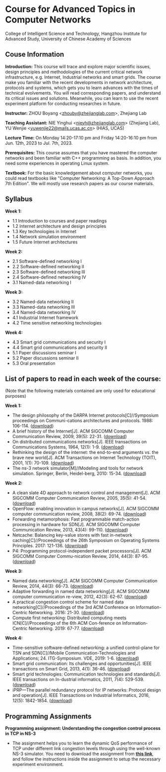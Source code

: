 # Course for Advanced Topics in Computer Networks
College of Intelligent Science and Technology, Hangzhou Institute for Advanced Study, University of Chinese Academy of Sciences


## Couse Information
**Introduction:** This course will trace and explore major scientific issues, design principles and methodologies of the current critical network infrastructure, e.g. Internet, Industrial networks and smart grids. The course make you familiar with the recent developments in network architecture, protocols and systems, which gets you to learn advances with the times of technical evolvements. You will read corresponding papers, and understand its critical issues and solutions. Meanwhile, you can learn to use the recent experiment platform for conducting researches in future.     

**Instructor:** ZHOU Boyang <<zhouby@zhejianglab.com>>, Zhejiang Lab

**Teaching Assistant:** NIE Yinghui <<nieyh@zhejianglab.com>> (Zhejiang Lab), YU Wenjie <<yuwenjie22@mails.ucas.ac.cn>> (HIAS, UCAS)

**Lecture Time:** On Monday 14:20-17:10 pm and Friday 14:20-16:10 pm from Jun. 12th, 2023 to Jul. 7th, 2023.

**Prerequisites:** This course assumes that you have mastered the computer networks and been familiar with C++ programming as basis. In addition, you need some experiences in operating Linux system.

**Textbook:** For the basic knowledgement about computer networks, you could read textbooks like "Computer Networking: A Top-Down Approach 7th Edition". We will mostly use research papers as our course materials.

## Syllabus
**Week 1:**
- 1.1 Introduction to courses and paper readings
- 1.2 Internet architecture and design principles
- 1.3 Key technologies in Internet
- 1.4 Network simulation environment
- 1.5 Future Internet architectures

**Week 2:**
- 2.1 Software-defined networking I
- 2.2 Software-defined networking II
- 2.3 Software-defined networking III
- 2.4 Software-defined networking IV
- 3.1 Named-data networking I

**Week 3:**
- 3.2 Named-data networking II
- 3.3 Named-data networking III
- 3.4 Named-data networking IV
- 4.1 Industrial Internet framework
- 4.2 Time sensitive networking technologies

**Week 4:**
- 4.3 Smart grid communications and security I
- 4.4 Smart grid communications and security II
- 5.1 Paper discussions seminar I
- 5.2 Paper discussions seminar II
- 5.3 Oral presentation

## List of papers to read in each week of the course:
(Note that the following materials contained are only used for educational purposes)

**Week 1:**
- The design philosophy of the DARPA Internet protocols[C]//Symposium proceedings on Communi-cations architectures and protocols. 1988: 106-114. ([download](https://raw.githubusercontent.com/zhouby-zjl/course-atcs/gh-pages/Week%201/The%20Design%20Philosophy%20of%20the%20DARPA%20Internet%20Protocols.pdf))
- A brief history of the Internet[J]. ACM SIGCOMM Computer Communication Review, 2009, 39(5): 22-31.  ([download](https://raw.githubusercontent.com/zhouby-zjl/course-atcs/gh-pages/Week%201/A%20brief%20history%20of%20the%20internet.pdf))
- On distributed communications networks[J]. IEEE transactions on Communications Systems, 1964, 12(1): 1-9. ([download](https://raw.githubusercontent.com/zhouby-zjl/course-atcs/gh-pages/Week%201/On_Distributed_Communications_Networks.pdf))
- Rethinking the design of the internet: the end-to-end arguments vs. the brave new world[J]. ACM Transactions on Internet Technology (TOIT), 2001, 1(1): 70-109.  ([download](https://raw.githubusercontent.com/zhouby-zjl/course-atcs/gh-pages/Week%201/Rethinking%20the%20design%20of%20the%20Internet%20-The%20end-to-end%20arguments%20vs.%20the%20brave%20new%20world.pdf))
- The ns-3 network simulator[M]//Modeling and tools for network simulation. Springer, Berlin, Heidel-berg, 2010: 15-34.  ([download](https://github.com/zhouby-zjl/course-atcs/blob/gh-pages/Week%201/Riley-2010-The-ns--network-simulator.pdf))

**Week 2:**
- A clean slate 4D approach to network control and management[J]. ACM SIGCOMM Computer Communication Review, 2005, 35(5): 41-54.  ([download](https://github.com/zhouby-zjl/course-atcs/blob/gh-pages/Week%202/A%20clean%20slate%204D%20approach%20to%20network%20control%20and%20management.pdf))
- OpenFlow: enabling innovation in campus networks[J]. ACM SIGCOMM computer communication review, 2008, 38(2): 69-74.  ([download](https://raw.githubusercontent.com/zhouby-zjl/course-atcs/gh-pages/Week%202/OpenFlow%20-%20Enabling%20Innovation%20in%20Campus%20Networks.pdf))
- Forwarding metamorphosis: Fast programmable match-action processing in hardware for SDN[J]. ACM SIGCOMM Computer Communication Review, 2013, 43(4): 99-110.  ([download](https://raw.githubusercontent.com/zhouby-zjl/course-atcs/gh-pages/Week%202/Forwarding%20metamorphosis%20-%20Fast%20programmable%20match-action%20processing%20in%20hardware%20for%20SDN.pdf))
- Netcache: Balancing key-value stores with fast in-network caching[C]//Proceedings of the 26th Symposium on Operating Systems Principles. 2017: 121-136.  ([download](https://raw.githubusercontent.com/zhouby-zjl/course-atcs/gh-pages/Week%202/Netcache%20-%20Balancing%20key-value%20stores%20with%20fast%20in-network%20caching.pdf))
- P4: Programming protocol-independent packet processors[J]. ACM SIGCOMM Computer Commu-nication Review, 2014, 44(3): 87-95.  ([download](https://raw.githubusercontent.com/zhouby-zjl/course-atcs/gh-pages/Week%202/P4%20-%20Programming%20protocol-independent%20packet%20processors.pdf))

**Week 3:**
- Named data networking[J]. ACM SIGCOMM Computer Communication Review, 2014, 44(3): 66-73.  ([download](https://raw.githubusercontent.com/zhouby-zjl/course-atcs/gh-pages/Week%203/Named%20Data%20Networking.pdf))
- Adaptive forwarding in named data networking[J]. ACM SIGCOMM computer communication re-view, 2012, 42(3): 62-67.  ([download](https://raw.githubusercontent.com/zhouby-zjl/course-atcs/gh-pages/Week%203/Adaptive%20forwarding%20in%20named%20data%20networking.pdf))
- A practical congestion control scheme for named data networking[C]//Proceedings of the 3rd ACM Conference on Information-Centric Networking. 2016: 21-30.  ([download](https://raw.githubusercontent.com/zhouby-zjl/course-atcs/gh-pages/Week%203/A%20Practical%20Congestion%20Control%20Scheme%20for%20Named%20Data%20Networking.pdf))
- Compute first networking: Distributed computing meets ICN[C]//Proceedings of the 6th ACM Con-ference on Information-Centric Networking. 2019: 67-77.  ([download](https://raw.githubusercontent.com/zhouby-zjl/course-atcs/gh-pages/Week%203/Compute%20first%20networking%20-%20Distributed%20computing%20meets%20icn.pdf))

**Week 4:**
- Time-sensitive software-defined networking: a unified control-plane for TSN and SDN[C]//Mobile Communication-Technologies and Applications; 24. ITG-Symposium. VDE, 2019: 1-6.  ([download](https://raw.githubusercontent.com/zhouby-zjl/course-atcs/gh-pages/Week%204/Time-sensitive%20software-defined%20networking%20-%20a%20unified%20control-plane%20for%20TSN%20and%20SDN.pdf))
- Smart grid communication: Its challenges and opportunities[J]. IEEE transactions on Smart Grid, 2013, 4(1): 36-46.  ([download](https://github.com/zhouby-zjl/course-atcs/blob/gh-pages/Week%204/Smart_Grid_Communication_Its_Challenges_and_Opportunities.pdf))
- Smart grid technologies: Communication technologies and standards[J]. IEEE transactions on In-dustrial informatics, 2011, 7(4): 529-539.  ([download](https://raw.githubusercontent.com/zhouby-zjl/course-atcs/gh-pages/Week%204/Smart_Grid_Technologies_Communication_Technologies_and_Standards.pdf))
- iPRP—The parallel redundancy protocol for IP networks: Protocol design and operation[J]. IEEE Transactions on Industrial Informatics, 2016, 12(5): 1842-1854.  ([download](https://raw.githubusercontent.com/zhouby-zjl/course-atcs/gh-pages/Week%204/iPRPThe_Parallel_Redundancy_Protocol_for_IP_Networks_Protocol_Design_and_Operation.pdf))

## Programming Assignments
**Programming assignment: Understanding the congestion control process in TCP in NS-3**
- The assignment helps you to learn the dynamic QoS performance of TCP under different link congestion levels through using the well-known NS-3 simulator. You need to download the assignment from **[this link](https://raw.githubusercontent.com/zhouby-zjl/course-atcs/gh-pages/Experiments/Programming-Assignment.pdf)**, and follow the instructions inside the assignment to setup the necessary experiment environment. 

